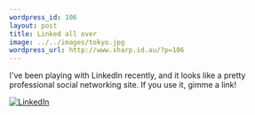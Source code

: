 ```yaml
--- 
wordpress_id: 106
layout: post
title: Linked all over
image: ../../images/tokyo.jpg
wordpress_url: http://www.sharp.id.au/?p=106
---
```

I've been playing with LinkedIn recently, and it looks like a pretty professional social networking site. If you use it, gimme a link!

<a href="http://www.linkedin.com/in/robsharp"><img src="http://www.linkedin.com/img/webpromo/btn_viewmy_160x33.gif" alt="LinkedIn" /></a>
